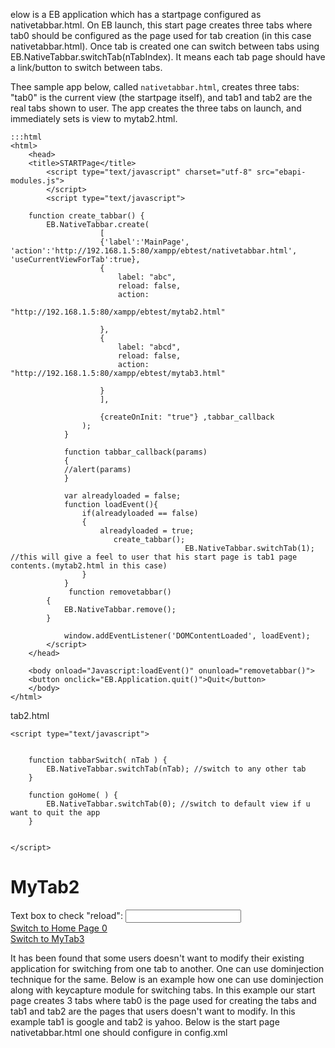 elow is a EB application which has a startpage configured as nativetabbar.html. On EB launch, this start page creates three tabs where tab0 should be configured as the page used for tab creation (in this case nativetabbar.html). Once tab is created one can switch between tabs using EB.NativeTabbar.switchTab(nTabIndex). It means each tab page should have a link/button to switch between tabs.

Thee sample app below, called `nativetabbar.html`, creates three tabs: "tab0" is the current view (the startpage itself), and tab1 and tab2 are the real tabs shown to user. The app creates the three tabs on launch, and immediately sets is view to mytab2.html.


	:::html
	<html>
	    <head>
		<title>STARTPage</title>
	        <script type="text/javascript" charset="utf-8" src="ebapi-modules.js">     
	        </script>
	        <script type="text/javascript">	

		function create_tabbar() {
			EB.NativeTabbar.create(
						[
						{'label':'MainPage', 'action':'http://192.168.1.5:80/xampp/ebtest/nativetabbar.html', 'useCurrentViewForTab':true},
						{
							label: "abc",
							reload: false,
							action:   
	                                            "http://192.168.1.5:80/xampp/ebtest/mytab2.html"
						
						},
						{
							label: "abcd",
							reload: false,
							action: "http://192.168.1.5:80/xampp/ebtest/mytab3.html"
						
						}
						],
					
						{createOnInit: "true"} ,tabbar_callback   
					);
				}

				function tabbar_callback(params) 
				{
				//alert(params)
				}
				
	   			var alreadyloaded = false;
				function loadEvent(){
					if(alreadyloaded == false)
					{
						alreadyloaded = true;
					       create_tabbar();
	                                       EB.NativeTabbar.switchTab(1);	//this will give a feel to user that his start page is tab1 page contents.(mytab2.html in this case)				
					}				
	            }
				 function removetabbar()
	        {
	        	EB.NativeTabbar.remove();
	        }

	            window.addEventListener('DOMContentLoaded', loadEvent);
	        </script>
	    </head>

	    <body onload="Javascript:loadEvent()" onunload="removetabbar()">	
	    <button onclick="EB.Application.quit()">Quit</button>
	    </body>
	</html>


tab2.html

<!DOCTYPE html>
<html>
<head>
    <title>MyTab2</title>
    <meta name="viewport" content="initial-scale=1.0, width=device-width"/>
    <script type="text/javascript" charset="utf-8" src="ebapi-modules.js"></script>

    <script type="text/javascript">

        
        function tabbarSwitch( nTab ) {
            EB.NativeTabbar.switchTab(nTab); //switch to any other tab
        }

        function goHome( ) {
            EB.NativeTabbar.switchTab(0); //switch to default view if u want to quit the app
        }

        
    </script>

  

</head>
<body>
<h1>MyTab2</h1>
 Text box to check "reload": <input type="text" name="fname"><br>
<a href="#" onclick="goHome();">Switch to Home Page 0</a><br/>
<a href="#" onclick="tabbarSwitch(2);">Switch to MyTab3</a><br/>

</body>
</html>


It has been found that some users doesn't want to modify their existing application for switching from one tab to another. One can use dominjection technique for the same. Below is an example how one can use dominjection along with keycapture module for switching tabs. In this example our start page creates 3 tabs where tab0 is the page used for creating the tabs and tab1 and tab2 are the pages that users doesn't want to modify. In this example tab1 is google and tab2 is yahoo.
Below is the start page nativetabbar.html one should configure in config.xml

<html>
    <head>
	<title>STARTPage</title>
        <script type="text/javascript" charset="utf-8" src="ebapi-modules.js">     
        </script>
        <script type="text/javascript">	

	function create_tabbar() {
		EB.NativeTabbar.create(
					[
					{'label':'MainPage', 'action':'http://192.168.1.5:80/xampp/ebtest/nativetabbar.html', 'useCurrentViewForTab':true},
					{
						label: "abc",
						reload: false,
						action:   
                                            "https://www.google.co.in"
					
					},
					{
						label: "abcd",
						reload: false,
						action: "http://www.yahoo.com"
					
					}
					],
				
					{createOnInit: "true"} ,tabbar_callback   
				);
			}

			function tabbar_callback(params) 
			{
			//alert(params)
			}
			
   			var alreadyloaded = false;
			function loadEvent(){
				if(alreadyloaded == false)
				{
					alreadyloaded = true;
				       create_tabbar();
                                       EB.NativeTabbar.switchTab(1);	//this will give a feel to user that his start page is tab1 page contents.(google.co.in in this case)				
				}				
            }
			 function removetabbar()
        {
        	EB.NativeTabbar.remove();
        }

            window.addEventListener('DOMContentLoaded', loadEvent);
        </script>
    </head>

    <body onload="Javascript:loadEvent()" onunload="removetabbar()">	
    <button onclick="EB.Application.quit()">Quit</button>
    </body>
</html>

Apart from that one should place the dominjection html tags in a file on the device and should mention this path inside config.xml as given below (refer dominjection module documentation for more details)
modify config.xml as follows after placing myTags.txt under Application\EBKeyCap folder in case of CE/WM device
<CustomDOMElements value="file://\Application\EBKeyCap\myTags.txt"/>
below is the content inside myTags.txt
<script type='text/javascript' src='http://192.168.1.5:80/xampp/ebtest/ebapi-modules.js' pages='*'/>
<script type='text/javascript' src='http://192.168.1.5:80/xampp/ebtest/KeyCap.js' pages='*'/>
Once config.xml has been configured with CustomDOMElements path and startpage, EB will start injecting ebapi-modules.js and KeyCap.js to all tabs automatically.
Below is the content of KeyCap.js

 (function() {

        // Poll for jQuery to come into existence
        var checkReady = function(callback) {
            if (window.Rho) {
                callback(Rho);
            }
            else {
                window.setTimeout(function() { checkReady(callback); }, 100); //check here
            }
        };
        // Start polling...
        checkReady(function(Rho) {
        
		EB.KeyCapture.captureKey(true, "ALL", keyCapCallback);
		  

        });
    })();

	

function keyCapCallback(result){

	
	if(result.keyValue==112) // F1
		EB.NativeTabbar.switchTab(1);//go to google
	if(result.keyValue==113)
		EB.NativeTabbar.switchTab(2);//go to yahoo
		if(result.keyValue==114)
		{
		EB.NativeTabbar.remove();//remove tabs
		EB.Application.quit();//quit app
		}
		

}

						 
The above example will give a feel to user that his start page is google.com and upon pressing F2 key his view switches to yahoo.com. On pressing F1, his view will switch back to google.com. On pressing F3, his app will quit. Note that keyboard layout is different on various zebra devices. Hence keyvalue used here needs to be modified based on the users device key mapping.


